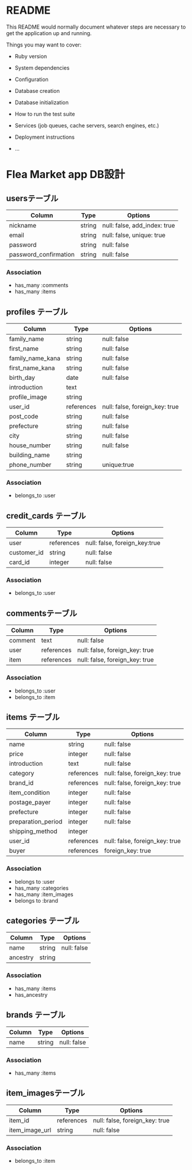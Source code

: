 # README

This README would normally document whatever steps are necessary to get the
application up and running.

Things you may want to cover:

* Ruby version

* System dependencies

* Configuration

* Database creation

* Database initialization

* How to run the test suite

* Services (job queues, cache servers, search engines, etc.)

* Deployment instructions

* ...

# Flea Market app DB設計
## usersテーブル
|Column|Type|Options|
|------|----|-------|
|nickname|string|null: false, add_index: true|
|email|string|null: false, unique: true|
|password|string|null: false|
|password_confirmation|string|null: false|
### Association
- has_many :comments
- has_many :items

## profiles テーブル
|Column|Type|Options|
|------|----|-------|
|family_name|string|null: false|
|first_name|string|null: false|
|family_name_kana|string|null: false|
|first_name_kana|string|null: false|
|birth_day|date|null: false|
|introduction|text|	
|profile_image|string|
|user_id|references|null: false, foreign_key: true|
|post_code|string|null: false|
|prefecture|string|null: false|
|city|string|null: false|
|house_number|string|null: false|
|building_name|string|
|phone_number|string|unique:true|
### Association
- belongs_to :user

## credit_cards テーブル		
|Column|Type|Options|
|------|----|-------|
|user|references|null: false, foreign_key:true|
|customer_id|string|null: false|
|card_id|integer|null: false|
### Association
- belongs_to :user

## commentsテーブル
|Column|Type|Options|
|------|----|-------|
|comment|text|null: false|
|user|references|null: false, foreign_key: true|
|item|references|null: false, foreign_key: true|
### Association
- belongs_to :user
- belongs_to :item

## items テーブル		
|Column|Type|Options|
|------|----|-------|
|name|string|null: false|
|price|integer|null: false|
|introduction|text|null: false|
|category|references|null: false, foreign_key: true|
|brand_id|references|null: false, foreign_key: true|
|item_condition|integer|null: false|
|postage_payer|integer|null: false|
|prefecture|integer|null: false|
|preparation_period|integer|null: false|
|shipping_method|integer|	
|user_id|references|null: false, foreign_key: true|
|buyer|references|foreign_key: true|
### Association
- belongs to :user
- has_many :categories
- has_many :item_images
- belongs to :brand

## categories テーブル		
|Column|Type|Options|
|------|----|-------|
|name|string|null: false|
|ancestry|string||
### Association
- has_many :items
- has_ancestry

## brands テーブル		
|Column|Type|Options|
|------|----|-------|
|name|string|null: false|
### Association
- has_many :items

## item_imagesテーブル
|Column|Type|Options|
|------|----|-------|
|item_id|references|null: false, foreign_key: true|
|item_image_url|string|null: false|
### Association
- belongs_to :item